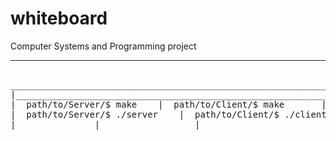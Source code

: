 # whiteboard
Computer Systems and Programming project
______________________________________________________________
<pre>

________________________________________________________________
|______________________________________________________________|
|  path/to/Server/$ make	|  path/to/Client/$ make       |
|  path/to/Server/$ ./server	|  path/to/Client/$ ./client   |
|				|			       |

</pre>
